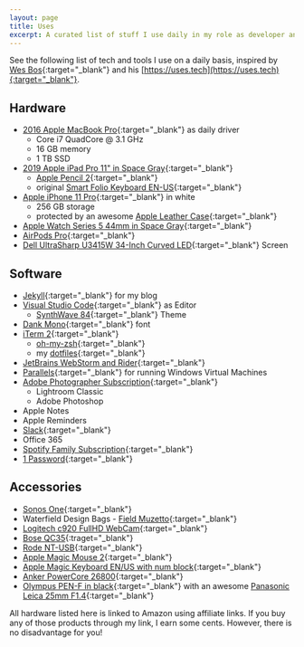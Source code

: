 ```yaml
---
layout: page
title: Uses
excerpt: A curated list of stuff I use daily in my role as developer and consultant.
---
```


See the following list of tech and tools I use on a daily basis, inspired by [Wes Bos](https://wesbos.com/uses/){:target="_blank"} and his [https://uses.tech](https://uses.tech){:target="_blank"}.

## Hardware

- [2016 Apple MacBook Pro](https://amzn.to/2Sd5NEA){:target="_blank"} as daily driver
  - Core i7 QuadCore @ 3.1 GHz
  - 16 GB memory
  - 1 TB SSD
- [2019 Apple iPad Pro 11" in Space Gray](https://amzn.to/387Spr0){:target="_blank"}
  - [Apple Pencil 2](https://amzn.to/2viS5XM){:target="_blank"}
  - original [Smart Folio Keyboard EN-US](https://amzn.to/378Zs1u){:target="_blank"}
- [Apple iPhone 11 Pro](https://amzn.to/37a7lno){:target="_blank"} in white
  - 256 GB storage
  - protected by an awesome [Apple Leather Case](https://amzn.to/31CbFdM){:target="_blank"}
- [Apple Watch Series 5 44mm in Space Gray](https://amzn.to/2OFyZC4){:target="_blank"}
- [AirPods Pro](https://amzn.to/2ve71GW){:target="_blank"}
- [Dell UltraSharp U3415W 34-Inch Curved LED](https://amzn.to/2vliu7i){:target="_blank"} Screen

## Software

- [Jekyll](https://jekyllrb.com/){:target="_blank"} for my blog
- [Visual Studio Code](https://code.visualstudio.com/){:target="_blank"} as Editor
  - [SynthWave 84](https://marketplace.visualstudio.com/items?itemName=RobbOwen.synthwave-vscode){:target="_blank"} Theme
- [Dank Mono](https://dank.sh/){:target="_blank"} font
- [iTerm 2](https://iterm2.com/){:target="_blank"}
  - [oh-my-zsh](https://ohmyz.sh/){:target="_blank"}
  - my [dotfiles](https://github.com/thorstenhans/dotfiles){:target="_blank"}
- [JetBrains WebStorm and Rider](https://www.jetbrains.com/){:target="_blank"}
- [Parallels](https://www.parallels.com/){:target="_blank"} for running Windows Virtual Machines
- [Adobe Photographer Subscription](https://www.adobe.com/creativecloud/photography.html?promoid=GMCWYDH2&mv=other){:target="_blank"}
  - Lightroom Classic
  - Adobe Photoshop
- Apple Notes
- Apple Reminders
- [Slack](https://slack.com/intl/en-de/?eu_nc=1){:target="_blank"}
- Office 365
- [Spotify Family Subscription](https://www.spotify.com/us/){:target="_blank"}
- [1 Password](https://1password.com/){:target="_blank"}

## Accessories

- [Sonos One](https://amzn.to/2SyLZe9){:target="_blank"}
- Waterfield Design Bags - [Field Muzetto](https://www.sfbags.com/collections/crossbody-bags/products/field-muzetto){:target="_blank"}
- [Logitech c920 FullHD WebCam](https://amzn.to/2tG1U1B){:target="_blank"}
- [Bose QC35](https://amzn.to/2H6UGqv){:traget="_blank"}
- [Rode NT-USB](https://amzn.to/2w5t433){:target="_blank"}
- [Apple Magic Mouse 2](https://amzn.to/2OGwZJM){:target="_blank"}
- [Apple Magic Keyboard EN/US with num block](https://amzn.to/38iAiPq){:target="_blank"}
- [Anker PowerCore 26800](https://amzn.to/2SI4Xz5){:target="_blank"}
- [Olympus PEN-F in black](https://amzn.to/2HbKQDG){:target="_blank"} with an awesome [Panasonic Leica 25mm F1.4](https://amzn.to/3bjPi1n){:target="_blank"}

All hardware listed here is linked to Amazon using affiliate links. If you buy any of those products through my link, I earn some cents. However, there is no disadvantage for you!
